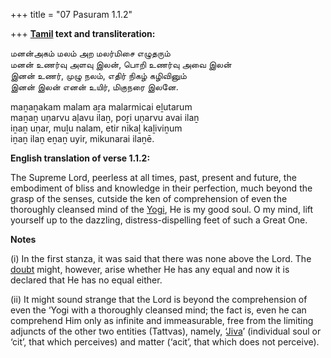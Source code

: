 +++
title = "07 Pasuram 1.1.2"

+++
**[Tamil](/definition/tamil#history "show Tamil definitions") text and transliteration:**

மனன்அகம் மலம் அற மலர்மிசை எழுதரும்  
மனன் உணர்வு அளவு இலன், பொறி உணர்வு அவை இலன்  
இனன் உணர், முழு நலம், எதிர் நிகழ் கழிவினும்  
இனன் இலன் எனன் உயிர், மிகுநரை இலனே.

maṉaṉakam malam aṟa malarmicai eḻutarum  
maṉaṉ uṇarvu aḷavu ilaṉ, poṟi uṇarvu avai ilaṉ  
iṉaṉ uṇar, muḻu nalam, etir nikaḻ kaḻiviṉum  
iṉaṉ ilaṉ eṉaṉ uyir, mikunarai ilaṉē.

**English translation of verse 1.1.2:**

The Supreme Lord, peerless at all times, past, present and future, the embodiment of bliss and knowledge in their perfection, much beyond the grasp of the senses, cutside the ken of comprehension of even the thoroughly cleansed mind of the [Yogi](/definition/yogi#vaishnavism "show Yogi definitions"), He is my good soul. O my mind, lift yourself up to the dazzling, distress-dispelling feet of such a Great One.

**Notes**

\(i\) In the first stanza, it was said that there was none above the Lord. The [doubt](/definition/doubt#history "show doubt definitions") might, however, arise whether He has any equal and now it is declared that He has no equal either.

\(ii\) It might sound strange that the Lord is beyond the comprehension of even the ‘Yogi with a thoroughly cleansed mind; the fact is, even he can comprehend Him only as infinite and immeasurable, free from the limiting adjuncts of the other two entities (Tattvas), namely, ‘[Jiva](/definition/jiva#vaishnavism "show Jiva definitions")’ (individual soul or ‘cit’, that which perceives) and matter (‘acit’, that which does not perceive).


